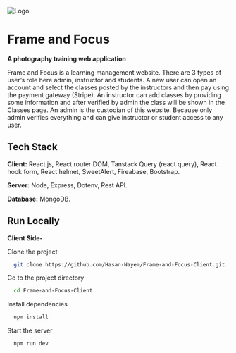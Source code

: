 
![Logo](https://i.ibb.co/990H4Hd/branding.png)


# Frame and Focus
**A photography training web application**

Frame and Focus is a learning management website. There are 3 types of user’s role here admin, instructor and students. A new user can open an account and select the classes posted by the instructors and then pay using the payment gateway (Stripe). An instructor can add classes by providing some information and after verified by admin the class will be shown in the Classes page. An admin is the custodian of this website. Because only admin
verifies everything and can give instructor or student access to any user.


## Tech Stack

**Client:** React.js, React router DOM, Tanstack Query (react query), React hook form, React helmet, SweetAlert, Fireabase, Bootstrap. 

**Server:** Node, Express, Dotenv, Rest API.

**Database:** MongoDB.


## Run Locally

**Client Side-**

Clone the project

```bash
  git clone https://github.com/Hasan-Nayem/Frame-and-Focus-Client.git
```

Go to the project directory

```bash
  cd Frame-and-Focus-Client
```

Install dependencies

```bash
  npm install
```

Start the server

```bash
  npm run dev
```
